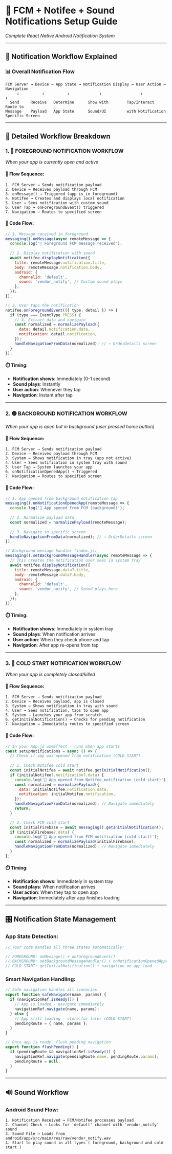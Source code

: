 # 📱 FCM + Notifee + Sound Notifications Setup Guide
*Complete React Native Android Notification System*

---

## 🔄 Notification Workflow Explained

### 📊 Overall Notification Flow
```
FCM Server → Device → App State → Notification Display → User Action →   Navigation
     ↓          ↓          ↓             ↓                 ↓                 ↓
  Send     Receive   Determine      Show with        Tap/Interact        Route to
Message    Payload   App State      Sound/UI         with Notification   Specific Screen
```

---

## 🎯 Detailed Workflow Breakdown

### 1. 🔵 FOREGROUND NOTIFICATION WORKFLOW
*When your app is currently open and active*

#### 🔄 Flow Sequence:
```
1. FCM Server → Sends notification payload
2. Device → Receives payload through FCM
3. onMessage() → Triggered (app is in foreground)
4. Notifee → Creates and displays local notification
5. User → Sees notification with custom sound
6. User Tap → onForegroundEvent() triggered
7. Navigation → Routes to specified screen
```

#### 📱 Code Flow:
```javascript
// 1. Message received in foreground
messaging().onMessage(async remoteMessage => {
  console.log('📩 Foreground FCM message received');
  
  // 2. Display notification with sound
  await notifee.displayNotification({
    title: remoteMessage.notification.title,
    body: remoteMessage.notification.body,
    android: {
      channelId: 'default',
      sound: 'vendor_notify', // Custom sound plays
    },
  });
});

// 3. User taps the notification
notifee.onForegroundEvent(({ type, detail }) => {
  if (type === EventType.PRESS) {
    // 4. Extract data and navigate
    const normalized = normalizePayload({
      data: detail.notification.data,
      notification: detail.notification,
    });
    handleNavigationFromData(normalized); // → OrderDetails screen
  }
});
```

#### ⏱️ Timing:
- **Notification shows**: Immediately (0-1 second)
- **Sound plays**: Instantly
- **User action**: Whenever they tap
- **Navigation**: Instant after tap

---

### 2. 🟡 BACKGROUND NOTIFICATION WORKFLOW  
*When your app is open but in background (user pressed home button)*

#### 🔄 Flow Sequence:
```
1. FCM Server → Sends notification payload
2. Device → Receives payload through FCM
3. System → Shows notification in tray (app not active)
4. User → Sees notification in system tray with sound
5. User Tap → System launches your app
6. onNotificationOpenedApp() → Triggered
7. Navigation → Routes to specified screen
```

#### 📱 Code Flow:
```javascript
// 1. App opened from background notification tap
messaging().onNotificationOpenedApp(remoteMessage => {
  console.log('📨 App opened from FCM (background)');
  
  // 2. Normalize payload data
  const normalized = normalizePayload(remoteMessage);
  
  // 3. Navigate to specific screen
  handleNavigationFromData(normalized); // → OrderDetails screen
});

// Background message handler (index.js)
messaging().setBackgroundMessageHandler(async remoteMessage => {
  // This creates the notification user sees in system tray
  await notifee.displayNotification({
    title: remoteMessage.data?.title,
    body: remoteMessage.data?.body,
    android: {
      channelId: 'default',
      sound: 'vendor_notify', // Sound plays here
    },
  });
});
```

#### ⏱️ Timing:
- **Notification shows**: Immediately in system tray
- **Sound plays**: When notification arrives
- **User action**: When they check phone and tap
- **Navigation**: After app re-opens from tap

---

### 3. 🔴 COLD START NOTIFICATION WORKFLOW
*When your app is completely closed/killed*

#### 🔄 Flow Sequence:
```
1. FCM Server → Sends notification payload
2. Device → Receives payload, app is closed
3. System → Shows notification in tray with sound
4. User → Sees notification, taps to open app
5. System → Launches your app from scratch
6. getInitialNotification() → Checks for pending notification
7. Navigation → Immediately routes to specified screen
```

#### 📱 Code Flow:
```javascript
// In your App.js useEffect - runs when app starts
const setupNotifications = async () => {
  // Check if app was opened from notification (COLD START)
  
  // 1. Check Notifee cold start
  const initialNotifee = await notifee.getInitialNotification();
  if (initialNotifee?.notification?.data) {
    console.log('🚀 App opened from Notifee notification (cold start)');
    const normalized = normalizePayload({
      data: initialNotifee.notification.data,
      notification: initialNotifee.notification,
    });
    handleNavigationFromData(normalized); // Navigate immediately
    return;
  }

  // 2. Check FCM cold start
  const initialFirebase = await messaging().getInitialNotification();
  if (initialFirebase?.data) {
    console.log('🚀 App opened from FCM notification (cold start)');
    const normalized = normalizePayload(initialFirebase);
    handleNavigationFromData(normalized); // Navigate immediately
  }
};
```

#### ⏱️ Timing:
- **Notification shows**: Immediately in system tray
- **Sound plays**: When notification arrives
- **User action**: When they tap to open app
- **Navigation**: Immediately after app finishes loading

---

## 🎛️ Notification State Management

### App State Detection:
```javascript
// Your code handles all three states automatically:

// FOREGROUND: onMessage() + onForegroundEvent()
// BACKGROUND: setBackgroundMessageHandler() + onNotificationOpenedApp()  
// COLD START: getInitialNotification() + navigation on app load
```

### Smart Navigation Handling:
```javascript
// Safe navigation handles all scenarios
export function safeNavigate(name, params) {
  if (navigationRef.isReady()) {
    // App is loaded - navigate immediately
    navigationRef.navigate(name, params);
  } else {
    // App still loading - store for later (COLD START)
    pendingRoute = { name, params };
  }
}

// Once app is ready, flush pending navigation
export function flushPending() {
  if (pendingRoute && navigationRef.isReady()) {
    navigationRef.navigate(pendingRoute.name, pendingRoute.params);
    pendingRoute = null;
  }
}
```

---

## 🔊 Sound Workflow

### Android Sound Flow:
```
1. Notification Received → FCM/Notifee processes payload
2. Channel Check → Looks for 'default' channel with 'vendor_notify' sound
3. Sound File → Loads from android/app/src/main/res/raw/vendor_notify.wav
4. Start to play sound in all types ( foreground, background and cold start )
